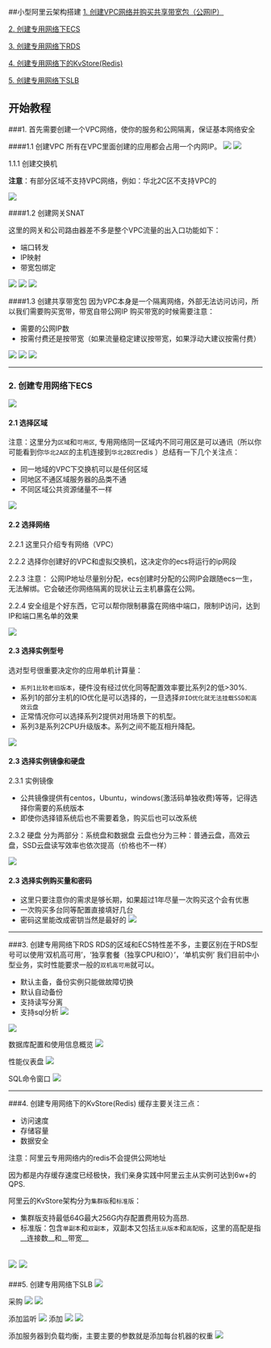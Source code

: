 ##小型阿里云架构搭建
[1. 创建VPC网络并购买共享带宽包（公网IP）](###1)

[2. 创建专用网络下ECS](###2)

[3. 创建专用网络下RDS](###3)

[4. 创建专用网络下的KvStore(Redis)](###4)

[5. 创建专用网络下SLB](###5)

开始教程
 ---

###1. 首先需要创建一个VPC网络，使你的服务和公网隔离，保证基本网络安全

####1.1 创建VPC
所有在VPC里面创建的应用都会占用一个内网IP。
![](./img/aliyun_create_vpc.jpg)
![](./img/aliyun_create_vpc2.jpg)

1.1.1 创建交换机

__注意__：有部分区域不支持VPC网络，例如：华北2C区不支持VPC的

![](./img/aliyun_create_vpc3.jpg)

####1.2 创建网关SNAT

这里的网关和公司路由器差不多是整个VPC流量的出入口功能如下：
- 端口转发
- IP映射
- 带宽包绑定

![](./img/nat_gw_create1.jpg)
![](./img/nat_gw_create2.jpg)
![](./img/nat_gw_create3.jpg)

####1.3 创建共享带宽包
因为VPC本身是一个隔离网络，外部无法访问访问，所以我们需要购买宽带，带宽自带公网IP
购买带宽的时候需要注意：
- 需要的公网IP数
- 按需付费还是按带宽（如果流量稳定建议按带宽，如果浮动大建议按需付费）

![](./img/nat_show.jpg)
![](./img/nat_set1.jpg)
![](./img/nat_set2.jpg)


---

### 2. 创建专用网络下ECS
![](./img/ecs_create1.jpg)

#### 2.1 选择区域
注意：这里分为`区域`和`可用区`, 专用网络同一区域内不同可用区是可以通讯（所以你可能看到你`华北2A区`的主机连接到`华北2B区`redis
）总结有一下几个关注点：

- 同一地域的VPC下交换机可以是任何区域
- 同地区不通区域服务器的品类不通
- 不同区域公共资源储量不一样

![](./img/ecs_create21.jpg)

#### 2.2 选择网络

2.2.1 这里只介绍专有网络（VPC）

2.2.2 选择你创建好的VPC和虚拟交换机，这决定你的ecs将运行的ip网段

2.2.3 注意： 公网IP地址尽量别分配，ecs创建时分配的公网IP会跟随ecs一生，无法解绑。它会破还你网络隔离的现状让云主机暴露在公网。

2.2.4 安全组是个好东西，它可以帮你限制暴露在网络中端口，限制IP访问，达到IP和端口黑名单的效果

![](./img/ecs_create_net.jpg)

#### 2.3 选择实例型号
选对型号很重要决定你的应用单机计算量：
- `系列1比较老旧版本`，硬件没有经过优化同等配置效率要比系列2的低>30%.
- 系列1的部分主机的IO优化是可以选择的，一旦选择`非IO优化就无法挂载SSD和高效云盘`
- 正常情况你可以选择系列2提供对用场景下的机型。
- 系列3是系列2CPU升级版本。系列之间不能互相升降配。

![](./img/ecs_create_type.jpg)

#### 2.3 选择实例镜像和硬盘
2.3.1 实例镜像
- 公共镜像提供有centos，Ubuntu，windows(激活码单独收费)等等，记得选择你需要的系统版本
- 即使你选择错系统后也不需要着急，购买后也可以改系统

2.3.2 硬盘
分为两部分：系统盘和数据盘
云盘也分为三种：普通云盘，高效云盘，SSD云盘读写效率也依次提高（价格也不一样）

![](./img/ecs_create_img_disk.jpg)

#### 2.3 选择实例购买量和密码
- 这里只要注意你的需求是够长期，如果超过1年尽量一次购买这个会有优惠
- 一次购买多台同等配置直接填好几台
- 密码这里能改成密钥当然是最好的
![](./img/ecs_create_perid_passwd.jpg)


---

###3. 创建专用网络下RDS
RDS的区域和ECS特性差不多，主要区别在于RDS型号可以使用‘双机高可用’，‘独享套餐（独享CPU和IO）’，‘单机实例’
我们目前中小型业务，实时性能要求一般的`双机高可用`就可以。
- 默认主备，备份实例只能做故障切换
- 默认自动备份
- 支持读写分离
- 支持sql分析
![](./img/rds_create1.jpg)

![](./img/rds_create.jpg)

数据库配置和使用信息概览
![](./img/rds_info.png)

性能仪表盘
![](./img/rds_sqladmin.jpg)

SQL命令窗口
![](./img/rds_sqlcmd.jpg)

---

###4. 创建专用网络下的KvStore(Redis)
缓存主要关注三点：
- 访问速度
- 存储容量
- 数据安全

注意：阿里云专用网络内的redis不会提供公网地址

因为都是内存缓存速度已经极快，我们亲身实践中阿里云主从实例可达到6w+的QPS.

阿里云的KvStore架构分为`集群版`和`标准版`：

-    集群版支持最低64G最大256G内存配置费用较为高昂.
-    标准版：包含`单副本`和`双副本`，双副本又包括`主从版本`和`高配版`，这里的高配是指__连接数__和__带宽__

![](./img/redis_create.jpg)
![](./img/redis_buy.jpg)
---

###5. 创建专用网络下SLB
![](./img/slb_create.jpg)

采购
![](./img/slb_buy.jpg)
![](./img/slb.jpg)

添加监听
![](./img/slb_listen.jpg)
添加
![](./img/slb_heath.jpg)
![](./img/slb_listen_succ.jpg)

添加服务器到负载均衡，主要主要的参数就是添加每台机器的权重
![](./img/slb_add_machine.jpg)
